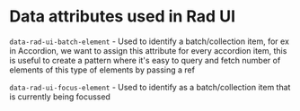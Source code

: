 # Data attributes used in Rad UI

`data-rad-ui-batch-element` -  Used to identify a batch/collection item, for ex in Accordion, we want to assign this attribute for every accordion item, this is useful to create a pattern where it's easy to query and fetch number of elements of this type of elements by passing a ref

`data-rad-ui-focus-element` - Used to identify as a batch/collection item that is currently being focussed
